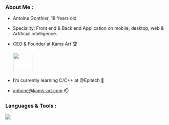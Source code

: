 <h3 align="left"> About Me :</h3>

- Antoine Gonthier, 18 Years old
- Speciality: Front end & Back end Application on mobile, desktop, web & Artificial intelligence.
- CEO & Founder at Kams Art 🏆
  
  <a href ="https://kams-art.com/"><img height="60" src="https://media.discordapp.net/attachments/498933009177903105/1035108805207392266/IMG_9437.png?width=606&height=606"></a>&nbsp;

  
- I’m currently learning C/C++ at @Epitech 🌱
- antoine@kams-art.com 📫

<h3 align="left">Languages & Tools :</h3>
<a href="https://kams-art.com/"><img src="https://skillicons.dev/icons?i=dart,kotlin,swift,firebase,graphql,solidity,ruby,js,html,css,docker,kubernetes" /></a>
<!---
Antoinegtir/Antoinegtir is a ✨ special ✨ repository because its `README.md` (this file) appears on your GitHub profile.
You can click the Preview link to take a look at your changes.
--->
